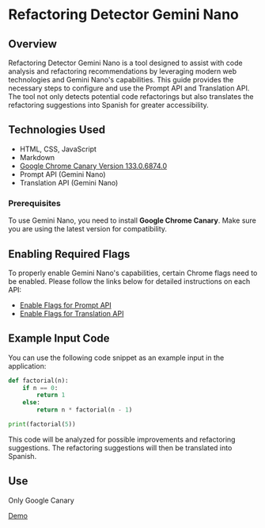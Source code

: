 # Refactoring Detector Gemini Nano

## Overview

Refactoring Detector Gemini Nano is a tool designed to assist with code analysis and refactoring recommendations by leveraging modern web technologies and Gemini Nano's capabilities. This guide provides the necessary steps to configure and use the Prompt API and Translation API. The tool not only detects potential code refactorings but also translates the refactoring suggestions into Spanish for greater accessibility.

## Technologies Used

- HTML, CSS, JavaScript
- Markdown
- [Google Chrome Canary Version 133.0.6874.0](https://www.google.com/chrome/canary/)
- Prompt API (Gemini Nano)
- Translation API (Gemini Nano)

### Prerequisites

To use Gemini Nano, you need to install **Google Chrome Canary**. Make sure you are using the latest version for compatibility.

## Enabling Required Flags

To properly enable Gemini Nano's capabilities, certain Chrome flags need to be enabled. Please follow the links below for detailed instructions on each API:

- [Enable Flags for Prompt API](./docs/enable-flags-prompt-api.md)
- [Enable Flags for Translation API](./docs/translation-api.md)

## Example Input Code

You can use the following code snippet as an example input in the application:

```python
def factorial(n):
    if n == 0:
        return 1
    else:
        return n * factorial(n - 1)

print(factorial(5))
```

This code will be analyzed for possible improvements and refactoring suggestions. The refactoring suggestions will then be translated into Spanish.

## Use

Only Google Canary 

[Demo](https://refactoring-detector-gemini-nano.proyectosbeta.net/)
